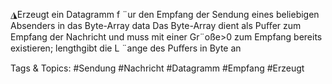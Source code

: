 ◮Erzeugt ein Datagramm f ¨ur den Empfang der Sendung eines beliebigen
Absenders in das Byte-Array data
Das Byte-Array dient als Puﬀer zum Empfang der Nachricht und muss mit
einer Gr¨oße>0 zum Empfang bereits existieren; lengthgibt die L ¨ange des
Puﬀers in Byte an

   Tags & Topics:
   #Sendung
   #Nachricht
   #Datagramm
   #Empfang
   #Erzeugt